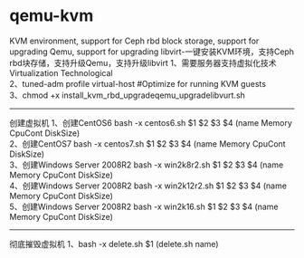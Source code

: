 # qemu-kvm
 KVM environment, support for Ceph rbd block storage, support for upgrading Qemu, support for upgrading libvirt-一键安装KVM环境，支持Ceph rbd块存储，支持升级Qemu，支持升级libvirt
 1、需要服务器支持虚拟化技术Virtualization Technological<br />
 2、tuned-adm profile virtual-host   #Optimize for running KVM guests<br />
 3、chmod +x install_kvm_rbd_upgradeqemu_upgradelibvurt.sh<br />
 <hr />
 创建虚拟机
 1、创建CentOS6 bash -x centos6.sh $1 $2 $3 $4    (name Memory CpuCont  DiskSize)<br />
 2、创建CentOS7 bash -x centos7.sh $1 $2 $3 $4    (name Memory CpuCont  DiskSize)<br />
 3、创建Windows Server 2008R2 bash -x win2k8r2.sh $1 $2 $3 $4     (name Memory CpuCont  DiskSize)<br />
 4、创建Windows Server 2008R2 bash -x win2k12r2.sh $1 $2 $3 $4    (name Memory CpuCont  DiskSize)<br />
 5、创建Windows Server 2008R2 bash -x win2k16.sh $1 $2 $3 $4      (name Memory CpuCont  DiskSize)<br />
 <hr />
 彻底摧毁虚拟机
1、bash -x delete.sh $1   (delete.sh name)<br />
  
 
 
